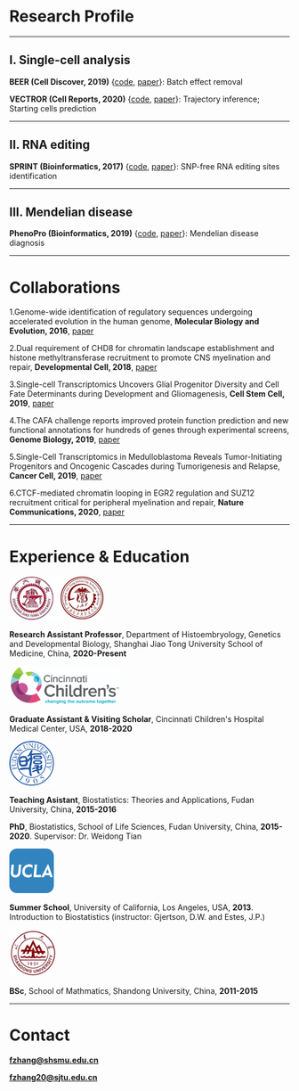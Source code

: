 # Research Profile

---------------------------------------

## I. Single-cell analysis

**BEER (Cell Discover, 2019)** {[code](https://github.com/jumphone/BEER), [paper](https://doi.org/10.1038/s41421-019-0114-x)}: Batch effect removal

**VECTROR (Cell Reports, 2020)** {[code](https://github.com/jumphone/Vector), [paper](https://doi.org/10.1016/j.celrep.2020.108069)}: Trajectory inference; Starting cells prediction

---------------------------------------

## II. RNA editing

**SPRINT (Bioinformatics, 2017)** {[code](https://github.com/jumphone/SPRINT), [paper](https://doi.org/10.1093/bioinformatics/btx473)}: SNP-free RNA editing sites identification 

---------------------------------------

## III. Mendelian disease

**PhenoPro (Bioinformatics, 2019)** {[code](https://github.com/jumphone/PhenoPro), [paper](https://doi.org/10.1093/bioinformatics/btz100)}: Mendelian disease diagnosis

---------------------------------------

# Collaborations

1.Genome-wide identification of regulatory sequences undergoing accelerated evolution in the human genome, **Molecular Biology and Evolution, 2016**, [paper](https://doi.org/10.1093/molbev/msw128)

2.Dual requirement of CHD8 for chromatin landscape establishment and histone methyltransferase recruitment to promote CNS myelination and repair, **Developmental Cell, 2018**, [paper](https://doi.org/10.1016/j.devcel.2018.05.022)

3.Single-cell Transcriptomics Uncovers Glial Progenitor Diversity and Cell Fate Determinants during Development and Gliomagenesis, **Cell Stem Cell, 2019**, [paper](https://doi.org/10.1016/j.stem.2019.03.006)

4.The CAFA challenge reports improved protein function prediction and new functional annotations for hundreds of genes through experimental screens, **Genome Biology, 2019**, [paper](https://doi.org/10.1186/s13059-019-1835-8)

5.Single-Cell Transcriptomics in Medulloblastoma Reveals Tumor-Initiating Progenitors and Oncogenic Cascades during Tumorigenesis and Relapse, **Cancer Cell, 2019**, [paper](https://doi.org/10.1016/j.ccell.2019.07.009)

6.CTCF-mediated chromatin looping in EGR2 regulation and SUZ12 recruitment critical for peripheral myelination and repair, **Nature Communications, 2020**, [paper](https://doi.org/10.1038/s41467-020-17955-2)

---------------------------------------

# Experience & Education

<img src="https://github.com/jumphone/jumphone.github.io/blob/master/img/jiaotong_logo.png?raw=true" width="170">

**Research Assistant Professor**, Department of Histoembryology, Genetics and Developmental Biology, Shanghai Jiao Tong University School of Medicine, China, **2020-Present**

<img src="https://github.com/jumphone/jumphone.github.io/blob/master/img/cchmc_logo.png?raw=true" width="200">

**Graduate Assistant & Visiting Scholar**, Cincinnati Children's Hospital Medical Center, USA, **2018-2020**

<img src="https://github.com/jumphone/jumphone.github.io/blob/master/img/fudan_logo.png?raw=true" width="80">

**Teaching Asistant**, Biostatistics: Theories and Applications, Fudan University, China, **2015-2016**

**PhD**, Biostatistics, School of Life Sciences, Fudan University, China, **2015-2020**. Supervisor: Dr. Weidong Tian

<img src="https://github.com/jumphone/jumphone.github.io/blob/master/img/UCLA_logo.jpg?raw=true" width="80">

**Summer School**, University of California, Los Angeles, USA, **2013**. Introduction to Biostatistics (instructor: Gjertson, D.W. and Estes, J.P.)

<img src="https://github.com/jumphone/jumphone.github.io/blob/master/img/shandong_logo.jpg?raw=true" width="85">

**BSc**, School of Mathmatics, Shandong University, China, **2011-2015** 

---------------------------------------

# Contact

**fzhang@shsmu.edu.cn**

**fzhang20@sjtu.edu.cn**
